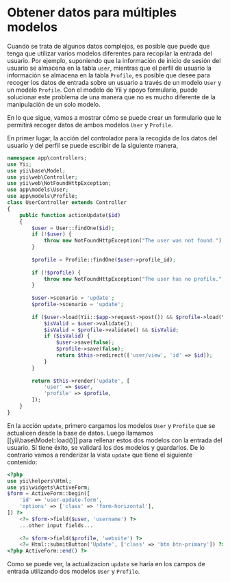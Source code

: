 Obtener datos para múltiples modelos
================================
Cuando se trata de algunos datos complejos, es posible que puede que tenga que utilizar varios modelos diferentes para
recopilar la entrada del usuario. Por ejemplo, suponiendo que la información de inicio de sesión del usuario se almacena
en la tabla `user`, mientras que el perfil de usuario la información se almacena en la tabla `Profile`, es posible que 
desee para recoger los datos de entrada sobre un usuario a través de un modelo `User` y un modelo `Profile`. Con el 
modelo de Yii y apoyo formulario, puede solucionar este problema de una manera que no es mucho diferente de la 
manipulación de un solo modelo.

En lo que sigue, vamos a mostrar cómo se puede crear un formulario que le permitirá recoger datos de ambos modelos `User` y 
`Profile`.

En primer lugar, la acción del controlador para la recogida de los datos del usuario y del perfil se puede escribir de la 
siguiente manera,
```php
namespace app\controllers;
use Yii;
use yii\base\Model;
use yii\web\Controller;
use yii\web\NotFoundHttpException;
use app\models\User;
use app\models\Profile;
class UserController extends Controller
{
    public function actionUpdate($id)
    {
        $user = User::findOne($id);
        if (!$user) {
            throw new NotFoundHttpException("The user was not found.");
        }
        
        $profile = Profile::findOne($user->profile_id);
        
        if (!$profile) {
            throw new NotFoundHttpException("The user has no profile.");
        }
        
        $user->scenario = 'update';
        $profile->scenario = 'update';
        
        if ($user->load(Yii::$app->request->post()) && $profile->load(Yii::$app->request->post())) {
            $isValid = $user->validate();
            $isValid = $profile->validate() && $isValid;
            if ($isValid) {
                $user->save(false);
                $profile->save(false);
                return $this->redirect(['user/view', 'id' => $id]);
            }
        }
        
        return $this->render('update', [
            'user' => $user,
            'profile' => $profile,
        ]);
    }
}
```
En la acción `update`, primero cargamos los modelos `User` y `Profile` que se actualicen desde la base de datos. Luego llamamos
[[yii\base\Model::load()]] para rellenar estos dos modelos con la entrada del usuario. Si tiene éxito, se validará
los dos modelos y guardarlos. De lo contrario vamos a renderizar la vista `update` que tiene el siguiente contenido:
```php
<?php
use yii\helpers\Html;
use yii\widgets\ActiveForm;
$form = ActiveForm::begin([
    'id' => 'user-update-form',
    'options' => ['class' => 'form-horizontal'],
]) ?>
    <?= $form->field($user, 'username') ?>
    ...other input fields...
    
    <?= $form->field($profile, 'website') ?>
    <?= Html::submitButton('Update', ['class' => 'btn btn-primary']) ?>
<?php ActiveForm::end() ?>
```
Como se puede ver, la actualizacion `update` se haría en los campos de entrada utilizando dos modelos `User` y `Profile`.
